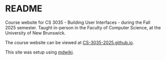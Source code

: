 # README

Course website for CS 3035 - Building User Interfaces - during the Fall 2025 semester. Taught in-person in the Faculty of Computer Science, at the University of New Brunswick.

The course website can be viewed at [CS-3035-2025.github.io](https://CS-3035-2025.github.io).

This site was setup using [mdwiki](http://dynalon.github.io/mdwiki/).
